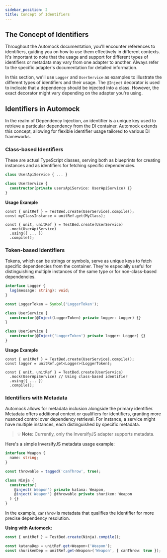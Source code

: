 ```yaml
---
sidebar_position: 2
title: Concept of Identifiers
---
```


## The Concept of Identifiers

Throughout the Automock documentation, you'll encounter references to identifiers, guiding you on how to use them
effectively in different contexts. It's important to note that the usage and support for different types of identifiers
or metadata may vary from one adapter to another. Always refer to the specific adapter's documentation for detailed
information.

In this section, we'll use `Logger` and `UserService` as examples to illustrate the different types of identifiers and
their usage. The `@Inject` decorator is used to indicate that a dependency should be injected into a class. However, the
exact decorator might vary depending on the adapter you're using.

## Identifiers in Automock

In the realm of Dependency Injection, an identifier is a unique key used to retrieve a particular dependency from the DI
container. Automock extends this concept, allowing for flexible identifier usage tailored to various DI frameworks.

### Class-based Identifiers

These are actual TypeScript classes, serving both as blueprints for creating instances and as identifiers for fetching
specific dependencies.

```typescript
class UserApiService { ... }

class UserService {
  constructor(private usersApiService: UserApiService) {}
}
```

**Usage Example**

```tsx title="UnitReference API"
const { unitRef } = TestBed.create(UserService).compile();
const myClassInstance = unitRef.get(MyClass);
```

```tsx title="MockOverride API"
const { unit, unitRef } = TestBed.create(UserService)
  .mock(UserApiService)
  .using({ ... })
  .compile();
```

### Token-based Identifiers

Tokens, which can be strings or symbols, serve as unique keys to fetch specific dependencies from the container. They're
especially useful for distinguishing multiple instances of the same type or for non-class-based dependencies.

```typescript
interface Logger {
  log(message: string): void;
}
```

```typescript title="Using a Symbol Token"
const LoggerToken = Symbol('LoggerToken');

class UserService {
  constructor(@Inject(LoggerToken) private logger: Logger) {}
}
```

```typescript title="Using a String Token"
class UserService {
  constructor(@Inject('LoggerToken') private logger: Logger) {}
}
```

**Usage Example**

```tsx title="UnitReference API"
const { unitRef } = TestBed.create(UserService).compile();
const logger = unitRef.get<Logger>(LoggerToken);
```

```tsx title="MockOverride API"
const { unit, unitRef } = TestBed.create(UserService)
  .mock(UserApiService) // Using class-based identifier
  .using({ ... })
  .compile();
```


### Identifiers with Metadata

Automock allows for metadata inclusion alongside the primary identifier. Metadata offers additional context or
qualifiers for identifiers, granting more nuanced control over dependency retrieval. For instance, a service might have
multiple instances, each distinguished by specific metadata.

> :bulb: **Note:** Currently, only the InversifyJS adapter supports metadata.

Here's a simple InversifyJS metadata usage example:

```typescript
interface Weapon {
  name: string;
}

const throwable = tagged('canThrow', true);

class Ninja {
  constructor(
    @inject('Weapon') private katana: Weapon,
    @inject('Weapon') @throwable private shuriken: Weapon
  ) {}
}
```

In the example, `canThrow` is metadata that qualifies the identifier for more precise dependency resolution.

**Using with Automock:**

```typescript
const { unitRef } = TestBed.create(Ninja).compile();

const katanaDep = unitRef.get<Weapon>('Weapon');
const shurikenDep = unitRef.get<Weapon>('Weapon', { canThrow: true });
```

